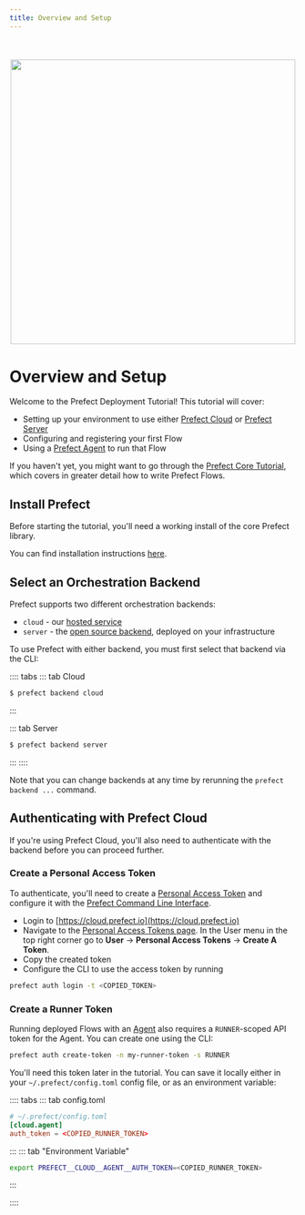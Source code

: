```yaml
---
title: Overview and Setup
---
```


<div align="center" style="margin-top:50px; margin-bottom:40px">
    <img src="/orchestration/tutorial/header-illustration.svg" width=500>
</div>

# Overview and Setup

Welcome to the Prefect Deployment Tutorial! This tutorial will cover:

- Setting up your environment to use either [Prefect
  Cloud](https://cloud.prefect.io) or [Prefect
  Server](/orchestration/server/overview.md)
- Configuring and registering your first Flow
- Using a [Prefect Agent](/orchestration/agents/overview.md) to run that Flow

If you haven't yet, you might want to go through the [Prefect Core
Tutorial](/core/tutorial/01-etl-before-prefect.html),
which covers in greater detail how to write Prefect Flows.

## Install Prefect

Before starting the tutorial, you'll need a working install of the core Prefect
library.

You can find installation instructions [here](/core/getting_started/installation.html).

## Select an Orchestration Backend

Prefect supports two different orchestration backends:

- `cloud` - our [hosted service](https://cloud.prefect.io)
- `server` - the [open source backend](/orchestration/server/overview.md),
  deployed on your infrastructure

To use Prefect with either backend, you must first select that backend via
the CLI:

:::: tabs
::: tab Cloud
```bash
$ prefect backend cloud
```
:::

::: tab Server
```bash
$ prefect backend server
```
:::
::::

Note that you can change backends at any time by rerunning the `prefect backend
...` command.

## Authenticating with Prefect Cloud <Badge text="Cloud"/>

If you're using Prefect Cloud, you'll also need to authenticate with the
backend before you can proceed further.

### Create a Personal Access Token

To authenticate, you'll need to create a [Personal Access
Token](/orchestration/concepts/tokens.html#user) and configure it with the
[Prefect Command Line Interface](/orchestration/concepts/cli.html#cli).

- Login to [https://cloud.prefect.io](https://cloud.prefect.io)
- Navigate to the [Personal Access Tokens page](https://cloud.prefect.io/user/tokens). In the User menu in the top right corner go to **User** -> **Personal
  Access Tokens** -> **Create A Token**.
- Copy the created token
- Configure the CLI to use the access token by running

```bash
prefect auth login -t <COPIED_TOKEN>
```

### Create a Runner Token

Running deployed Flows with an [Agent](/orchestration/agents/overview.html)
also requires a `RUNNER`-scoped API token for the Agent. You can create one
using the CLI:

```bash
prefect auth create-token -n my-runner-token -s RUNNER
```

You'll need this token later in the tutorial. You can save it locally either in
your `~/.prefect/config.toml` config file, or as an environment variable:

:::: tabs
::: tab config.toml

```toml
# ~/.prefect/config.toml
[cloud.agent]
auth_token = <COPIED_RUNNER_TOKEN>
```
:::
::: tab "Environment Variable"

```bash
export PREFECT__CLOUD__AGENT__AUTH_TOKEN=<COPIED_RUNNER_TOKEN>
```
:::

::::
